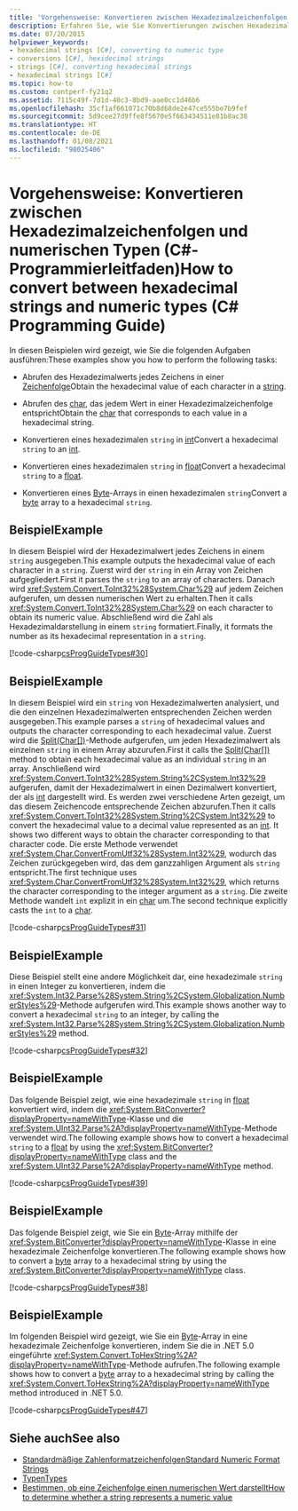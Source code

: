 ```yaml
---
title: 'Vorgehensweise: Konvertieren zwischen Hexadezimalzeichenfolgen und numerischen Typen (C#-Programmierleitfaden)'
description: Erfahren Sie, wie Sie Konvertierungen zwischen Hexadezimalzeichenfolgen und numerischen Typen durchführen. Hier finden Sie Codebeispiele und zusätzliche verfügbare Ressourcen.
ms.date: 07/20/2015
helpviewer_keywords:
- hexadecimal strings [C#], converting to numeric type
- conversions [C#], hexidecimal strings
- strings [C#], converting hexadecimal strings
- hexadecimal strings [C#]
ms.topic: how-to
ms.custom: contperf-fy21q2
ms.assetid: 7115c49f-7d1d-40c3-8bd9-aae0cc1d46b6
ms.openlocfilehash: 35cf1af661071c70b8d68de2e47ce555be7b9fef
ms.sourcegitcommit: 5d9cee27d9ffe8f5670e5f663434511e81b8ac38
ms.translationtype: HT
ms.contentlocale: de-DE
ms.lasthandoff: 01/08/2021
ms.locfileid: "98025406"
---
```

# <a name="how-to-convert-between-hexadecimal-strings-and-numeric-types-c-programming-guide"></a><span data-ttu-id="2c4fa-104">Vorgehensweise: Konvertieren zwischen Hexadezimalzeichenfolgen und numerischen Typen (C#-Programmierleitfaden)</span><span class="sxs-lookup"><span data-stu-id="2c4fa-104">How to convert between hexadecimal strings and numeric types (C# Programming Guide)</span></span>

<span data-ttu-id="2c4fa-105">In diesen Beispielen wird gezeigt, wie Sie die folgenden Aufgaben ausführen:</span><span class="sxs-lookup"><span data-stu-id="2c4fa-105">These examples show you how to perform the following tasks:</span></span>  
  
- <span data-ttu-id="2c4fa-106">Abrufen des Hexadezimalwerts jedes Zeichens in einer [Zeichenfolge](../../language-reference/builtin-types/reference-types.md)</span><span class="sxs-lookup"><span data-stu-id="2c4fa-106">Obtain the hexadecimal value of each character in a [string](../../language-reference/builtin-types/reference-types.md).</span></span>  
  
- <span data-ttu-id="2c4fa-107">Abrufen des [char](../../language-reference/builtin-types/char.md), das jedem Wert in einer Hexadezimalzeichenfolge entspricht</span><span class="sxs-lookup"><span data-stu-id="2c4fa-107">Obtain the [char](../../language-reference/builtin-types/char.md) that corresponds to each value in a hexadecimal string.</span></span>  
  
- <span data-ttu-id="2c4fa-108">Konvertieren eines hexadezimalen `string` in [int](../../language-reference/builtin-types/integral-numeric-types.md)</span><span class="sxs-lookup"><span data-stu-id="2c4fa-108">Convert a hexadecimal `string` to an [int](../../language-reference/builtin-types/integral-numeric-types.md).</span></span>  
  
- <span data-ttu-id="2c4fa-109">Konvertieren eines hexadezimalen `string` in [float](../../language-reference/builtin-types/floating-point-numeric-types.md)</span><span class="sxs-lookup"><span data-stu-id="2c4fa-109">Convert a hexadecimal `string` to a [float](../../language-reference/builtin-types/floating-point-numeric-types.md).</span></span>  
  
- <span data-ttu-id="2c4fa-110">Konvertieren eines [Byte](../../language-reference/builtin-types/integral-numeric-types.md)-Arrays in einen hexadezimalen `string`</span><span class="sxs-lookup"><span data-stu-id="2c4fa-110">Convert a [byte](../../language-reference/builtin-types/integral-numeric-types.md) array to a hexadecimal `string`.</span></span>  
  
## <a name="example"></a><span data-ttu-id="2c4fa-111">Beispiel</span><span class="sxs-lookup"><span data-stu-id="2c4fa-111">Example</span></span>  

 <span data-ttu-id="2c4fa-112">In diesem Beispiel wird der Hexadezimalwert jedes Zeichens in einem `string` ausgegeben.</span><span class="sxs-lookup"><span data-stu-id="2c4fa-112">This example outputs the hexadecimal value of each character in a `string`.</span></span> <span data-ttu-id="2c4fa-113">Zuerst wird der `string` in ein Array von Zeichen aufgegliedert.</span><span class="sxs-lookup"><span data-stu-id="2c4fa-113">First it parses the `string` to an array of characters.</span></span> <span data-ttu-id="2c4fa-114">Danach wird <xref:System.Convert.ToInt32%28System.Char%29> auf jedem Zeichen aufgerufen, um dessen numerischen Wert zu erhalten.</span><span class="sxs-lookup"><span data-stu-id="2c4fa-114">Then it calls <xref:System.Convert.ToInt32%28System.Char%29> on each character to obtain its numeric value.</span></span> <span data-ttu-id="2c4fa-115">Abschließend wird die Zahl als Hexadezimaldarstellung in einem `string` formatiert.</span><span class="sxs-lookup"><span data-stu-id="2c4fa-115">Finally, it formats the number as its hexadecimal representation in a `string`.</span></span>  
  
 [!code-csharp[csProgGuideTypes#30](~/samples/snippets/csharp/VS_Snippets_VBCSharp/CsProgGuideTypes/CS/Class1.cs#30)]  
  
## <a name="example"></a><span data-ttu-id="2c4fa-116">Beispiel</span><span class="sxs-lookup"><span data-stu-id="2c4fa-116">Example</span></span>  

 <span data-ttu-id="2c4fa-117">In diesem Beispiel wird ein `string` von Hexadezimalwerten analysiert, und die den einzelnen Hexadezimalwerten entsprechenden Zeichen werden ausgegeben.</span><span class="sxs-lookup"><span data-stu-id="2c4fa-117">This example parses a `string` of hexadecimal values and outputs the character corresponding to each hexadecimal value.</span></span> <span data-ttu-id="2c4fa-118">Zuerst wird die [Split(Char\[\])](xref:System.String.Split(System.Char[]))-Methode aufgerufen, um jeden Hexadezimalwert als einzelnen `string` in einem Array abzurufen.</span><span class="sxs-lookup"><span data-stu-id="2c4fa-118">First it calls the [Split(Char\[\])](xref:System.String.Split(System.Char[])) method to obtain each hexadecimal value as an individual `string` in an array.</span></span> <span data-ttu-id="2c4fa-119">Anschließend wird <xref:System.Convert.ToInt32%28System.String%2CSystem.Int32%29> aufgerufen, damit der Hexadezimalwert in einen Dezimalwert konvertiert, der als [int](../../language-reference/builtin-types/integral-numeric-types.md) dargestellt wird. Es werden zwei verschiedene Arten gezeigt, um das diesem Zeichencode entsprechende Zeichen abzurufen.</span><span class="sxs-lookup"><span data-stu-id="2c4fa-119">Then it calls <xref:System.Convert.ToInt32%28System.String%2CSystem.Int32%29> to convert the hexadecimal value to a decimal value represented as an [int](../../language-reference/builtin-types/integral-numeric-types.md). It shows two different ways to obtain the character corresponding to that character code.</span></span> <span data-ttu-id="2c4fa-120">Die erste Methode verwendet <xref:System.Char.ConvertFromUtf32%28System.Int32%29>, wodurch das Zeichen zurückgegeben wird, das dem ganzzahligen Argument als `string` entspricht.</span><span class="sxs-lookup"><span data-stu-id="2c4fa-120">The first technique uses <xref:System.Char.ConvertFromUtf32%28System.Int32%29>, which returns the character corresponding to the integer argument as a `string`.</span></span> <span data-ttu-id="2c4fa-121">Die zweite Methode wandelt `int` explizit in ein [char](../../language-reference/builtin-types/char.md) um.</span><span class="sxs-lookup"><span data-stu-id="2c4fa-121">The second technique explicitly casts the `int` to a [char](../../language-reference/builtin-types/char.md).</span></span>  
  
 [!code-csharp[csProgGuideTypes#31](~/samples/snippets/csharp/VS_Snippets_VBCSharp/CsProgGuideTypes/CS/Class1.cs#31)]  
  
## <a name="example"></a><span data-ttu-id="2c4fa-122">Beispiel</span><span class="sxs-lookup"><span data-stu-id="2c4fa-122">Example</span></span>  

 <span data-ttu-id="2c4fa-123">Diese Beispiel stellt eine andere Möglichkeit dar, eine hexadezimale `string` in einen Integer zu konvertieren, indem die <xref:System.Int32.Parse%28System.String%2CSystem.Globalization.NumberStyles%29>-Methode aufgerufen wird.</span><span class="sxs-lookup"><span data-stu-id="2c4fa-123">This example shows another way to convert a hexadecimal `string` to an integer, by calling the <xref:System.Int32.Parse%28System.String%2CSystem.Globalization.NumberStyles%29> method.</span></span>  
  
 [!code-csharp[csProgGuideTypes#32](~/samples/snippets/csharp/VS_Snippets_VBCSharp/CsProgGuideTypes/CS/Class1.cs#32)]  
  
## <a name="example"></a><span data-ttu-id="2c4fa-124">Beispiel</span><span class="sxs-lookup"><span data-stu-id="2c4fa-124">Example</span></span>  

 <span data-ttu-id="2c4fa-125">Das folgende Beispiel zeigt, wie eine hexadezimale `string` in [float](../../language-reference/builtin-types/floating-point-numeric-types.md) konvertiert wird, indem die <xref:System.BitConverter?displayProperty=nameWithType>-Klasse und die <xref:System.UInt32.Parse%2A?displayProperty=nameWithType>-Methode verwendet wird.</span><span class="sxs-lookup"><span data-stu-id="2c4fa-125">The following example shows how to convert a hexadecimal `string` to a [float](../../language-reference/builtin-types/floating-point-numeric-types.md) by using the <xref:System.BitConverter?displayProperty=nameWithType> class and the <xref:System.UInt32.Parse%2A?displayProperty=nameWithType> method.</span></span>  
  
 [!code-csharp[csProgGuideTypes#39](~/samples/snippets/csharp/VS_Snippets_VBCSharp/CsProgGuideTypes/CS/Class1.cs#39)]  
  
## <a name="example"></a><span data-ttu-id="2c4fa-126">Beispiel</span><span class="sxs-lookup"><span data-stu-id="2c4fa-126">Example</span></span>  

 <span data-ttu-id="2c4fa-127">Das folgende Beispiel zeigt, wie Sie ein [Byte](../../language-reference/builtin-types/integral-numeric-types.md)-Array mithilfe der <xref:System.BitConverter?displayProperty=nameWithType>-Klasse in eine hexadezimale Zeichenfolge konvertieren.</span><span class="sxs-lookup"><span data-stu-id="2c4fa-127">The following example shows how to convert a [byte](../../language-reference/builtin-types/integral-numeric-types.md) array to a hexadecimal string by using the <xref:System.BitConverter?displayProperty=nameWithType> class.</span></span>  
  
 [!code-csharp[csProgGuideTypes#38](~/samples/snippets/csharp/VS_Snippets_VBCSharp/CsProgGuideTypes/CS/Class1.cs#38)]  
  
## <a name="example"></a><span data-ttu-id="2c4fa-128">Beispiel</span><span class="sxs-lookup"><span data-stu-id="2c4fa-128">Example</span></span>  

 <span data-ttu-id="2c4fa-129">Im folgenden Beispiel wird gezeigt, wie Sie ein [Byte](../../language-reference/builtin-types/integral-numeric-types.md)-Array in eine hexadezimale Zeichenfolge konvertieren, indem Sie die in .NET 5.0 eingeführte <xref:System.Convert.ToHexString%2A?displayProperty=nameWithType>-Methode aufrufen.</span><span class="sxs-lookup"><span data-stu-id="2c4fa-129">The following example shows how to convert a [byte](../../language-reference/builtin-types/integral-numeric-types.md) array to a hexadecimal string by calling the <xref:System.Convert.ToHexString%2A?displayProperty=nameWithType> method introduced in .NET 5.0.</span></span>
  
 [!code-csharp[csProgGuideTypes#47](~/samples/snippets/csharp/VS_Snippets_VBCSharp/CsProgGuideTypes/CS/Class1.cs#47)]  
  
## <a name="see-also"></a><span data-ttu-id="2c4fa-130">Siehe auch</span><span class="sxs-lookup"><span data-stu-id="2c4fa-130">See also</span></span>

- [<span data-ttu-id="2c4fa-131">Standardmäßige Zahlenformatzeichenfolgen</span><span class="sxs-lookup"><span data-stu-id="2c4fa-131">Standard Numeric Format Strings</span></span>](../../../standard/base-types/standard-numeric-format-strings.md)
- [<span data-ttu-id="2c4fa-132">Typen</span><span class="sxs-lookup"><span data-stu-id="2c4fa-132">Types</span></span>](./index.md)
- [<span data-ttu-id="2c4fa-133">Bestimmen, ob eine Zeichenfolge einen numerischen Wert darstellt</span><span class="sxs-lookup"><span data-stu-id="2c4fa-133">How to determine whether a string represents a numeric value</span></span>](../strings/how-to-determine-whether-a-string-represents-a-numeric-value.md)
